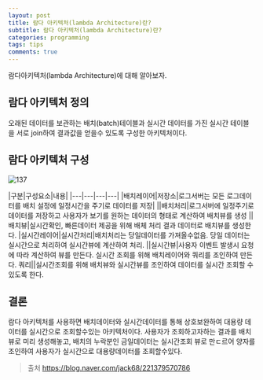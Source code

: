 ```yaml
---
layout: post
title: 람다 아키텍처(lambda Architecture)란?
subtitle: 람다 아키텍처(lambda Architecture)란?
categories: programming
tags: tips
comments: true
---
```


람다아키텍처(lambda Architecture)에 대해 알아보자. 

## 람다 아키텍처 정의
오래된 데이터를 보관하는 배치(batch)테이블과 실시간 데이터를 가진 실시간 테이블을 서로 join하여 결과값을 얻을수 있도록 구성한 아키텍처이다. 

## 람다 아키텍처 구성
![137](https://www.moongchi.dev/wp-content/images/137.png)

|구분|구성요소|내용|
|---|---|---|---|
|배치레이어|저장소|로그서버는 모든 로그데이터를 배치 설정에 일정시간을 주기로 데이터를 저장|
||배치처리|로그서버에 일정주기로 데이터를 저장하고 사용자가 보기를 원하는 데이터의 형태로 계산하여 배치뷰를 생성
||배치뷰|실시간확인, 빠른데이터 제공을 위해 배체 처리 결과 데이터로 배치뷰를 생성한다.
|실시간레이어|실시간처리|배치처리는 당일데이터를 가져올수없음. 당일 데이터는 실시간으로 처리하여 실시간뷰에 계산하여 처리. 
||실시간뷰|사용자 이벤트 발생시 요청에 따라 계산하여 뷰를 만든다. 실시간 조회를 위해 배치레이어와 쿼리를 조인하여 만든다.
쿼리||실시간조회를 위해 배치뷰와 실시간뷰를 조인하여 데이터를 실시간 조회할 수 있도록 한다.

## 결론
람다 아키텍처를 사용하면 배치데이터와 실시간데이터를 통해 상호보완하여 대용량 데이터를 실시간으로 조회할수있는 아키텍처이다. 사용자가 조회하고자하는 결과를 배치뷰로 미리 생성해놓고, 배치의 누락분인 금일데이터는 실시간조회 뷰로 만ㄷ르어 양자를 조인하여 사용자가 실시간으로 대용량데이터를 조회할수있다. 


> 출처 https://blog.naver.com/jack68/221379570786